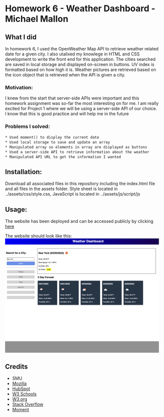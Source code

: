 # Homework 6 - Weather Dashboard - Michael Mallon

## What I did
In homework 6, I used the OpenWeather Map API to retrieve weather related date for a given city. I also utalixed my knowlege in HTML and CSS development to write the front end for this application. The cities searched are saved in local storage and displayed on-screen in buttons. UV index is formatted based on how high it is. Weather pictures are retrieved based on the icon object that is retrieved when the API is given a city.

### Motivation:
I knew from the start that server-side APIs were important and this homework assignment was so-far the most interesting on for me. I am really excited for Project 1 where we will be using a server-side API of our choice. I know that this is good practice and will help me in the future

### Problems I solved:
    * Used moment() to display the current date
    * Used local storage to save and update an array
    * Manipulated array so elements in array are displayed as buttons
    * Used a server-side API to retrieve information about the weather
    * Manipulated API URL to get the information I wanted

## Installation:
Download all associated files in this repository including the index.html file and all files in the assets folder. Style sheet is located in ../assets/css/style.css, JavaScript is located in ../assets/js/script/js

## Usage:
The website has been deployed and can be accessed publicly by clicking [here](https://main.d36v7ke5sieg8n.amplifyapp.com/)

The website should look like this:
![Website Screen Shot](./Assets/weather.jpg)


## Credits
- SMU
- [Mozilla](https://developer.mozilla.org)
- [HubSpot](https://blog.hubspot.com/website/css-border)
- [W3 Schools](https://www.w3schools.com/)
- [W3.org](https://www.w3.org/)
- [Stack Overflow](https://stackoverflow.com)
- [Moment](https://momentjs.com/)
